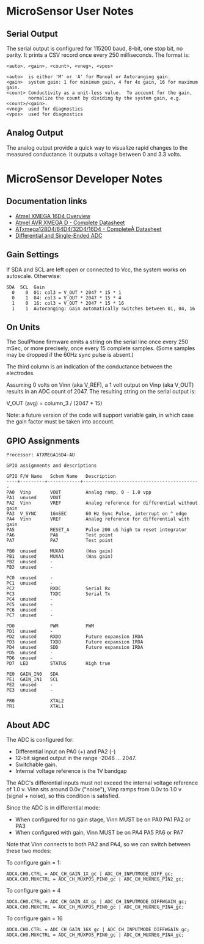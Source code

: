 # MicroSensor User Notes

## Serial Output

The serial output is configured for 115200 baud, 8-bit, one stop bit, no parity.
It prints a CSV record once every 250 milliseconds.  The format is:

```
<auto>, <gain>, <count>, <vneg>, <vpos>

<auto>  is either 'M' or 'A' for Manual or Autoranging gain.
<gain>  system gain: 1 for minimum gain, 4 for 4x gain, 16 for maximum gain.
<count> Conductivity as a unit-less value.  To account for the gain,
        normalize the count by dividing by the system gain, e.g. <count>/<gain>.
<vneg>  used for diagnostics
<vpos>  used for diagnostics
```

## Analog Output

The analog output provide a quick way to visualize rapid changes to the
measured conductance.  It outputs a voltage between 0 and 3.3 volts.  

# MicroSensor Developer Notes

## Documentation links

* [Atmel XMEGA 16D4 Overview](https://www.microchip.com/wwwproducts/en/ATxmega16D4)
* [Atmel AVR XMEGA D - Complete Datasheet](https://ww1.microchip.com/downloads/en/DeviceDoc/Atmel-8210-8-and-16-bit-AVR-Microcontrollers-XMEGA-D_Manual.pdf)
* [ATxmega128D4/64D4/32D4/16D4 - CompleteÂ Datasheet](https://ww1.microchip.com/downloads/en/DeviceDoc/Atmel-8135-8-and-16-bit-AVR-microcontroller-ATxmega16D4-32D4-64D4-128D4_datasheet.pdf)
* [Differential and Single-Ended ADC](https://ww1.microchip.com/downloads/en/DeviceDoc/Differential-and-Single-Ended-ADC-WhitePaper-DS00003197A.pdf)

## Gain Settings

If SDA and SCL are left open or connected to Vcc, the system works on autoscale.
Otherwise:

```
SDA  SCL  Gain
  0    0  01: col3 = V_OUT * 2047 * 15 * 1
  0    1  04: col3 = V_OUT * 2047 * 15 * 4
  1    0  16: col3 = V_OUT * 2047 * 15 * 16
  1    1  Autoranging: Gain automatically switches between 01, 04, 16
```

## On Units

The SoulPhone firmware emits a string on the serial line once every 250 mSec, or more precisely, once every 15 complete samples.  (Some samples may be dropped
if the 60Hz sync pulse is absent.)

The third column is an indication of the conductance between the electrodes.

Assuming 0 volts on Vinn (aka V_REF), a 1 volt output on Vinp (aka V_OUT)
results in an ADC count of 2047.  The resulting string on the serial output is:

   V_OUT (avg) = column_3 / (2047 * 15)

Note: a future version of the code will support variable gain, in which case the
gain factor must be taken into account.

## GPIO Assignments

```
Processor: ATXMEGA16D4-AU

GPIO assignments and descriptions

GPIO F/W Name   Schem Name   Description
----+---------+------------+-------------------------------------------
PA0  Vinp       VOUT         Analog ramp, 0 - 1.0 vpp
PA1  unused     VOUT
PA2  Vinn       VREF         Analog reference for differential without gain
PA3  V_SYNC     16mSEC       60 Hz Sync Pulse, interrupt on ^ edge
PA4  Vinn       VREF         Analog reference for differential with gain
PA5             RESET_A      Pulse 200 uS high to reset integrator
PA6             PA6          Test point
PA7             PA7          Test point

PB0  unused     MUXA0        (Was gain)
PB1  unused     MUXA1        (Was gain)
PB2  unused     -
PB3  unused     -

PC0  unused     -
PC1  unused     -
PC2             RXDC         Serial Rx
PC3             TXDC         Serial Tx  
PC4  unused     -
PC5  unused     -
PC6  unused     -
PC7  unused     -

PD0             PWM          PWM
PD1  unused     -
PD2  unused     RXDD         Future expansion IRDA
PD3  unused     TXDD         Future expansion IRDA
PD4  unused     SDD          Future expansion IRDA
PD5  unused     -
PD6  unused     -
PD7  LED        STATUS       High true

PE0  GAIN_IN0   SDA
PE1  GAIN_IN1   SCL
PE2  unused     -
PE3  unused     -

PR0             XTAL2
PR1             XTAL1
```

## About ADC

The ADC is configured for:
* Differential input on PA0 (+) and PA2 (-)
* 12-bit signed output in the range -2048 ... 2047.
* Switchable gain.
* Internal voltage reference is the 1V bandgap

The ADC's differential inputs must not exceed the internal voltage reference of
1.0 v.  Vinn sits around 0.0v ("noise"), Vinp ramps from 0.0v to 1.0 v (signal +
noise), so this condition is satisfied.

Since the ADC is in differential mode:
* When configured for no gain stage, Vinn MUST be on PA0 PA1 PA2 or PA3
* When configured with gain, Vinn MUST be on PA4 PA5 PA6 or PA7

Note that Vinn connects to both PA2 and PA4, so we can switch between these two
modes:

To configure gain = 1:
```
ADCA.CH0.CTRL = ADC_CH_GAIN_1X_gc | ADC_CH_INPUTMODE_DIFF_gc;
ADCA.CH0.MUXCTRL = ADC_CH_MUXPOS_PIN0_gc | ADC_CH_MUXNEG_PIN2_gc;
```

To configure gain = 4
```
ADCA.CH0.CTRL = ADC_CH_GAIN_4X_gc | ADC_CH_INPUTMODE_DIFFWGAIN_gc;
ADCA.CH0.MUXCTRL = ADC_CH_MUXPOS_PIN0_gc | ADC_CH_MUXNEG_PIN4_gc;
```

To configure gain = 16
```
ADCA.CH0.CTRL = ADC_CH_GAIN_16X_gc | ADC_CH_INPUTMODE_DIFFWGAIN_gc;
ADCA.CH0.MUXCTRL = ADC_CH_MUXPOS_PIN0_gc | ADC_CH_MUXNEG_PIN4_gc;
```
